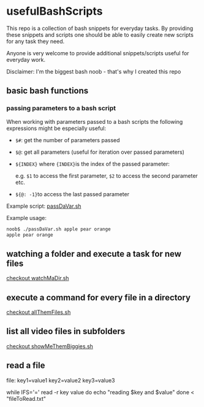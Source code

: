 # usefulBashScripts
This repo is a collection of bash snippets for everyday tasks. By providing these snippets and scripts one should be able to easily create new scripts for any task they need.

Anyone is very welcome to provide additional snippets/scripts useful for everyday work.

Disclaimer: I'm the biggest bash noob - that's why I created this repo

## basic bash functions

### passing parameters to a bash script

When working with parameters passed to a bash scripts the following expressions might be especially useful:

* `$#`: get the number of parameters passed
* `$@`: get all parameters (useful for iteration over passed parameters)
* `${INDEX}` where `{INDEX}`is the index of the passed parameter:

   e.g. `$1` to access the first parameter, `$2` to access the second parameter etc.

* `${@: -1}`to access the last passed parameter

Example script: [passDaVar.sh](passDaVar.sh)

Example usage:

```bash
noob$ ./passDaVar.sh apple pear orange
apple pear orange
```

## watching a folder and execute a task for new files

[checkout watchMaDir.sh](watchMaDir.sh)

## execute a command for every file in a directory

[checkout allThemFiles.sh](allThemFiles.sh)

## list all video files in subfolders

[checkout showMeThemBiggies.sh](showMeThemBiggies.sh)

## read a file

file:
key1=value1
key2=value2
key3=value3

while IFS='=' read -r key value
 do
     echo "reading $key and $value"
 done < "fileToRead.txt"
